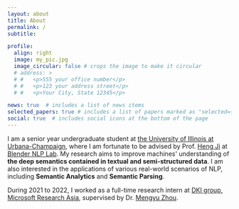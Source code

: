```yaml
---
layout: about
title: About
permalink: /
subtitle: 

profile:
  align: right
  image: my_pic.jpg
  image_circular: false # crops the image to make it circular
  # address: >
  # #   <p>555 your office number</p>
  # #   <p>123 your address street</p>
  # #   <p>Your City, State 12345</p>

news: true  # includes a list of news items
selected_papers: true # includes a list of papers marked as "selected={true}"
social: true  # includes social icons at the bottom of the page
---
```


I am a senior year undergraduate student at [the University of Illinois at Urbana-Champaign](https://illinois.edu/), where I am fortunate to be advised by Prof. [Heng Ji](http://blender.cs.illinois.edu/hengji.html) at [Blender NLP Lab](http://blender.cs.illinois.edu/index.html). My research aims to improve machines' understanding of **the deep semantics contained in textual and semi-structured data**. I am also interested in the applications of various real-world scenarios of NLP, including **Semantic Analytics** and **Semantic Parsing**.

During 2021 to 2022, I worked as a full-time research intern at [DKI group, Microsoft Research Asia](https://www.microsoft.com/en-us/research/group/data-knowledge-intelligence/), supervised by Dr. [Mengyu Zhou](zmy.io).
